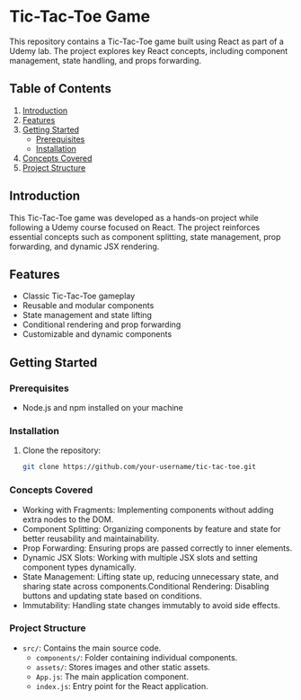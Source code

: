 # Tic-Tac-Toe Game

This repository contains a Tic-Tac-Toe game built using React as part of a Udemy lab. The project explores key React concepts, including component management, state handling, and props forwarding.

## Table of Contents

1. [Introduction](#introduction)
2. [Features](#features)
3. [Getting Started](#getting-started)
   - [Prerequisites](#prerequisites)
   - [Installation](#installation)
4. [Concepts Covered](#concepts-covered)
5. [Project Structure](#project-structure)

## Introduction

This Tic-Tac-Toe game was developed as a hands-on project while following a Udemy course focused on React. The project reinforces essential concepts such as component splitting, state management, prop forwarding, and dynamic JSX rendering.

## Features

- Classic Tic-Tac-Toe gameplay
- Reusable and modular components
- State management and state lifting
- Conditional rendering and prop forwarding
- Customizable and dynamic components

## Getting Started

### Prerequisites

- Node.js and npm installed on your machine

### Installation

1. Clone the repository:

   ```bash
   git clone https://github.com/your-username/tic-tac-toe.git

### Concepts Covered

- Working with Fragments: Implementing components without adding extra nodes to the DOM.
- Component Splitting: Organizing components by feature and state for better reusability and maintainability.
- Prop Forwarding: Ensuring props are passed correctly to inner elements.
- Dynamic JSX Slots: Working with multiple JSX slots and setting component types dynamically.
- State Management: Lifting state up, reducing unnecessary state, and sharing state across components.Conditional Rendering: Disabling buttons and updating state based on conditions.
- Immutability: Handling state changes immutably to avoid side effects.

### Project Structure

- `src/`: Contains the main source code.
  - `components/`: Folder containing individual components.
  - `assets/`: Stores images and other static assets.
  - `App.js`: The main application component.
  - `index.js`: Entry point for the React application.



